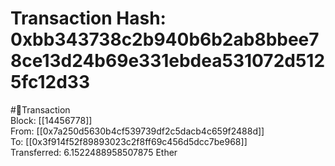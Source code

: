 
Transaction Hash: 0xbb343738c2b940b6b2ab8bbee78ce13d24b69e331ebdea531072d5125fc12d33
====================================================================================
  
#💸Transaction  
Block: [[14456778]]  
From: [[0x7a250d5630b4cf539739df2c5dacb4c659f2488d]]  
To: [[0x3f914f52f89893023c2f8ff69c456d5dcc7be968]]  
Transferred: 6.1522488958507875 Ether